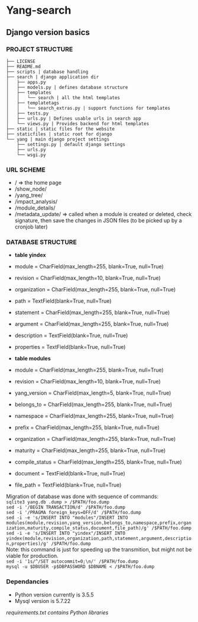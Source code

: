 Yang-search
=======

## Django version basics

### PROJECT STRUCTURE
```
├── LICENSE  
├── README.md  
├── scripts | database handling
├── search | django application dir   
│   ├── apps.py    
│   ├── models.py | defines database structure  
│   ├── templates  
│   │   └── search | all the html templates   
│   ├── templatetags  
│   │   └── search_extras.py | support functions for templates  
│   ├── tests.py  
│   ├── urls.py | Defines usable urls in search app  
│   └── views.py | Provides backend for html templates  
├── static | static files for the website  
├── staticfiles | static root for django  
└── yang | main django project settings  
    ├── settings.py | default django settings  
    ├── urls.py  
    └── wsgi.py  
```

### URL SCHEME

* /  =>   the home page
* /show_node/        
* /yang_tree/
* /impact_analysis/
* /module_details/
* /metadata_update/ => called when a module is created or deleted, check signature, then save the changes in JSON files (to be picked up by a cronjob later)

### DATABASE STRUCTURE

 * **table yindex**
 * module = CharField(max_length=255, blank=True, null=True)
 * revision = CharField(max_length=10, blank=True, null=True)
 * organization = CharField(max_length=255, blank=True, null=True)
 * path = TextField(blank=True, null=True)
 * statement = CharField(max_length=255, blank=True, null=True)
 * argument = CharField(max_length=255, blank=True, null=True)
 * description = TextField(blank=True, null=True)
 * properties = TextField(blank=True, null=True)
 
 
 * **table modules**
 * module = CharField(max_length=255, blank=True, null=True)
 * revision = CharField(max_length=10, blank=True, null=True)
 * yang_version = CharField(max_length=5, blank=True, null=True)
 * belongs_to = CharField(max_length=255, blank=True, null=True)
 * namespace = CharField(max_length=255, blank=True, null=True)
 * prefix = CharField(max_length=255, blank=True, null=True)
 * organization = CharField(max_length=255, blank=True, null=True)
 * maturity = CharField(max_length=255, blank=True, null=True)
 * compile_status = CharField(max_length=255, blank=True, null=True)
 * document = TextField(blank=True, null=True)
 * file_path = TextField(blank=True, null=True)

Migration of database was done with sequence of commands:  
`sqlite3 yang.db .dump > /$PATH/foo.dump`    
`sed -i '/BEGIN TRANSACTION/d' /$PATH/foo.dump`  
`sed -i '/PRAGMA foreign_keys=OFF/d' /$PATH/foo.dump`  
`sed -i -e 's/INSERT INTO "modules"/INSERT INTO modules(module,revision,yang_version,belongs_to,namespace,prefix,organization,maturity,compile_status,document,file_path)/g' /$PATH/foo.dump`  
`sed -i -e 's/INSERT INTO "yindex"/INSERT INTO yindex(module,revision,organization,path,statement,argument,description,properties)/g' /$PATH/foo.dump`  
Note: this command is just for speeding up the transmition, but might not be
viable for production.  
`sed -i '1s/^/SET autocommit=0;\n/' /$PATH/foo.dump`  
`mysql -u $DBUSER -p$DBPASSWORD $DBNAME < /$PATH/foo.dump`  

### Dependancies

 * Python version currently is 3.5.5
 * Mysql version is 5.7.22

_requirements.txt contains Python libraries_
